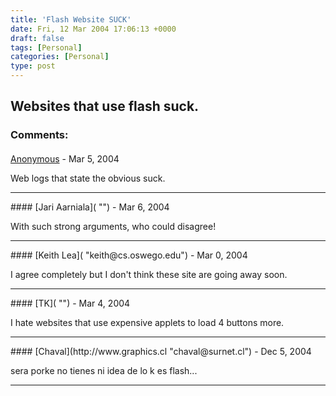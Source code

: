 ```yaml
---
title: 'Flash Website SUCK'
date: Fri, 12 Mar 2004 17:06:13 +0000
draft: false
tags: [Personal]
categories: [Personal]
type: post
---
```


Websites that use flash suck.
---
### Comments:
####
[Anonymous]( "") - <time datetime="2004-03-12 17:18:46">Mar 5, 2004</time>

Web logs that state the obvious suck.
<hr />
####
[Jari Aarniala]( "") - <time datetime="2004-03-13 06:47:55">Mar 6, 2004</time>

With such strong arguments, who could disagree!
<hr />
####
[Keith Lea]( "keith@cs.oswego.edu") - <time datetime="2004-03-14 03:37:36">Mar 0, 2004</time>

I agree completely but I don't think these site are going away soon.
<hr />
####
[TK]( "") - <time datetime="2004-03-25 15:57:20">Mar 4, 2004</time>

I hate websites that use expensive applets to load 4 buttons more.
<hr />
####
[Chaval](http://www.graphics.cl "chaval@surnet.cl") - <time datetime="2004-12-10 17:36:53">Dec 5, 2004</time>

sera porke no tienes ni idea de lo k es flash...
<hr />
